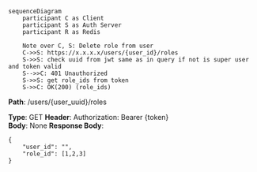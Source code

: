 ```mermaid
sequenceDiagram
    participant C as Client  
    participant S as Auth Server
    participant R as Redis

	Note over C, S: Delete role from user
	C->>S: https://x.x.x.x/users/{user_id}/roles
	S->>S: check uuid from jwt same as in query if not is super user and token valid
	S-->>C: 401 Unauthorized
	S->>S: get role_ids from token
	S->>C: OK(200) (role_ids)

```

**Path**: /users/{user_uuid}/roles

**Type**: GET
**Header**: Authorization: Bearer {token}  
**Body**: None
**Response Body**: 
```
{  
	"user_id": "",
	"role_id": [1,2,3]
}  
```
